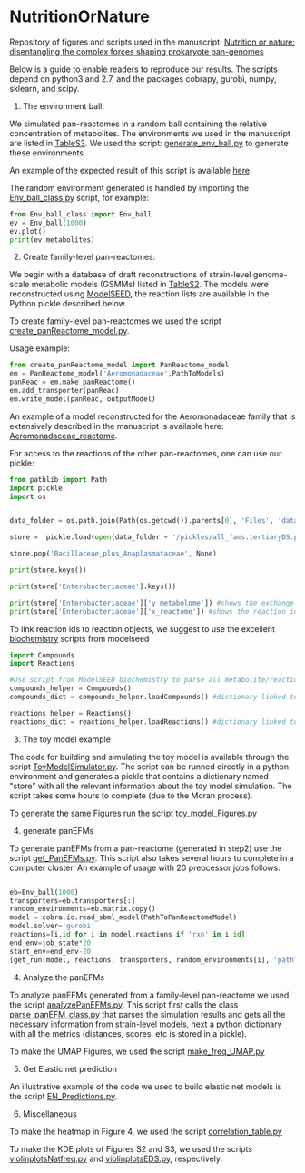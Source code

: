 # NutritionOrNature

Repository of figures and scripts used in the manuscript: [Nutrition or nature: disentangling the complex forces shaping prokaryote pan-genomes](https://www.biorxiv.org/content/10.1101/2020.12.14.422685v3)

Below is a guide to enable readers to reproduce our results. The scripts depend on python3 and 2.7, and the packages cobrapy, gurobi, numpy, sklearn, and scipy. 


1) The environment ball:

We simulated pan-reactomes in a random ball containing the relative concentration of metabolites. The environments we used in the manuscript are listed in [TableS3](https://github.com/danielriosgarza/NutritionOrNature/blob/main/Table_S3.xlsx). We used the script: [generate_env_ball.py](https://github.com/danielriosgarza/NutritionOrNature/blob/main/Scripts/generate_env_ball.py) to generate these environments.

An example of the expected result of this script is available [here](https://github.com/danielriosgarza/NutritionOrNature/blob/main/Files/env_ball_1000.tsv)

The random environment generated is handled by importing the [Env_ball_class.py](https://github.com/danielriosgarza/NutritionOrNature/blob/main/Scripts/Env_ball_class.py) script, for example:

```python
from Env_ball_class import Env_ball
ev = Env_ball(1000)
ev.plot()
print(ev.metabolites)

```

2) Create family-level pan-reactomes:

We begin with a database of draft reconstructions of strain-level genome-scale metabolic models (GSMMs) listed in [TableS2](https://github.com/danielriosgarza/NutritionOrNature/blob/main/Table_S2.xlsx). The models were reconstructed using [ModelSEED](https://modelseed.org/), the reaction lists are available in the Python pickle described below.

To create family-level pan-reactomes we used the script [create_panReactome_model.py](https://github.com/danielriosgarza/NutritionOrNature/blob/main/Scripts/create_panReactome_model.py). 

Usage example:
```python
from create_panReactome_model import PanReactome_model
em = PanReactome_model('Aeromonadaceae',PathToModels)
panReac = em.make_panReactome()
em.add_transporter(panReac)
em.write_model(panReac, outputModel)

```

An example of a model reconstructed for the Aeromonadaceae family that is extensively described in the manuscript is available here: [Aeromonadaceae_reactome](https://github.com/danielriosgarza/NutritionOrNature/blob/main/Files/Aeromonadaceae.ensembl.sbml). 

For access to the reactions of the other pan-reactomes, one can use our pickle:

```python
from pathlib import Path
import pickle
import os


data_folder = os.path.join(Path(os.getcwd()).parents[0], 'Files', 'data')

store =  pickle.load(open(data_folder + '/pickles/all_fams.tertiaryDS.pkl', 'rb'))

store.pop('Bacillaceae_plus_Anaplasmataceae', None)

print(store.keys())

print(store['Enterobacteriaceae'].keys())

print(store['Enterobacteriaceae']['y_metabolome']) #shows the exchange reaction ids
print(store['Enterobacteriaceae']['x_reactome']) #shows the reaction ids
```

To link reaction ids to reaction objects, we suggest to use the excellent [biochemistry](https://github.com/ModelSEED/ModelSEEDDatabase/tree/master/Biochemistry) scripts from modelseed 

```python
import Compounds
import Reactions

#Use script from ModelSEED biochemistry to parse all metabolite/reaction info
compounds_helper = Compounds()
compounds_dict = compounds_helper.loadCompounds() #dictionary linked to mSEED id contains all the database information about the metabolites.

reactions_helper = Reactions()
reactions_dict = reactions_helper.loadReactions() #dictionary linked to mSEED id has contains the database information about the reactions.

```



3) The toy model example

The code for building and simulating the toy model is available through the script [ToyModelSimulator.py](https://github.com/danielriosgarza/NutritionOrNature/blob/main/Scripts/toyModelSimulator.py). The script can be runned directly in a python environment and generates a pickle that contains a dictionary named "store" with all the relevant information about the toy model simulation. The script takes some hours to complete (due to the Moran process).

To generate the same Figures run the script [toy_model_Figures.py](https://github.com/danielriosgarza/NutritionOrNature/blob/main/Scripts/toy_model_Figures.py)

4) generate panEFMs

To generate panEFMs from a pan-reactome (generated in step2) use the script [get_PanEFMs.py](https://github.com/danielriosgarza/NutritionOrNature/blob/main/Scripts/get_PanEFMs.py). 
This script also takes several hours to complete in a computer cluster. An example of usage with 20 preocessor jobs follows:

```python

eb=Env_ball(1000)
transporters=eb.transporters[:]
random_environments=eb.matrix.copy()
model = cobra.io.read_sbml_model(PathToPanReactomeModel)
model.solver='gurobi'
reactions=[i.id for i in model.reactions if 'rxn' in i.id]
end_env=job_state*20
start_env=end_env-20
[get_run(model, reactions, transporters, random_environments[i], 'pathToResults'+str(i)+'.tsv', 1000, job_state*3) for i in range(start_env, end_env,1)]

```

4) Analyze the panEFMs

To analyze panEFMs generated from a family-level pan-reactome we used the script [analyzePanEFMs.py](https://github.com/danielriosgarza/NutritionOrNature/blob/main/Scripts/analyzePanEFMs.py). This script first calls the class [parse_panEFM_class.py](https://github.com/danielriosgarza/NutritionOrNature/blob/main/Scripts/parse_panEFM_class.py) that parses the simulation results and gets all the necessary information from strain-level models, next a python dictionary with all the metrics (distances, scores, etc is stored in a pickle).

To make the UMAP Figures, we used the script [make_freq_UMAP.py](https://github.com/danielriosgarza/NutritionOrNature/blob/main/Scripts/make_freq_UMAP.py)

5) Get Elastic net prediction

An illustrative example of the code we used to build elastic net models is the script [EN_Predictions.py](https://github.com/danielriosgarza/NutritionOrNature/blob/main/Scripts/EN_Predictions.py).

6) Miscellaneous

To make the heatmap in Figure 4, we used the script [correlation_table.py](https://github.com/danielriosgarza/NutritionOrNature/blob/main/Scripts/correlation_table.py)

To make the KDE plots of Figures S2 and S3, we used the scripts [violinplotsNatfreq.py](https://github.com/danielriosgarza/NutritionOrNature/blob/main/Scripts/violinplotsNatfreq.py) and [violinplotsEDS.py](https://github.com/danielriosgarza/NutritionOrNature/blob/main/Scripts/violinplotsEDS.py), respectively.
